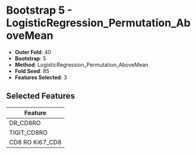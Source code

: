 # Bootstrap 5 - LogisticRegression_Permutation_AboveMean

- **Outer Fold**: 40
- **Bootstrap**: 5
- **Method**: LogisticRegression_Permutation_AboveMean
- **Fold Seed**: 85
- **Features Selected**: 3

## Selected Features

| Feature |
|---------|
| DR_CD8RO |
| TIGIT_CD8RO |
| CD8 RO Ki67_CD8 |
